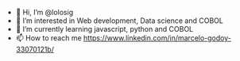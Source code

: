 - 👋 Hi, I’m @lolosig
- 👀 I’m interested in Web development, Data science and COBOL
- 🌱 I’m currently learning javascript, python and COBOL
- 📫 How to reach me  https://www.linkedin.com/in/marcelo-godoy-33070121b/
<!---
lolosig/lolosig is a ✨ special ✨ repository because its `README.md` (this file) appears on your GitHub profile.
You can click the Preview link to take a look at your changes.
--->
